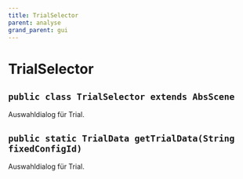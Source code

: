 ```yaml
---
title: TrialSelector
parent: analyse
grand_parent: gui
---
```


# TrialSelector


## `public class TrialSelector extends AbsScene`

Auswahldialog für Trial.

## `public static TrialData getTrialData(String fixedConfigId)`

Auswahldialog für Trial.
